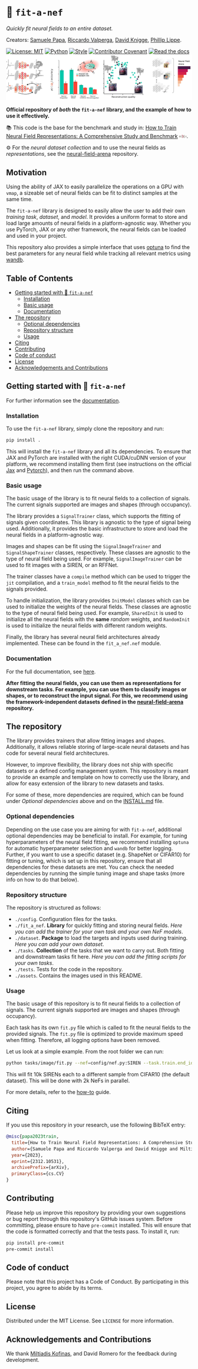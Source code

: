 # 🚀 `fit-a-nef`

*Quickly fit neural fields to an entire dataset.*

Creators: [Samuele Papa](https://samuelepapa.github.io), [Riccardo Valperga](https://twitter.com/RValperga), [David Knigge](https://twitter.com/davidmknigge), [Phillip Lippe](https://phlippe.github.io/).

[![License: MIT](https://img.shields.io/badge/License-MIT-purple)](https://opensource.org/licenses/MIT)
[![Python](https://img.shields.io/badge/python-3.9+-blue.svg)](https://www.python.org/downloads/release/python-390/)
[![Style](https://img.shields.io/badge/code%20style-black-000000)](https://github.com/psf/black)
[![Contributor Covenant](https://img.shields.io/badge/Contributor%20Covenant-2.1-4baaaa.svg)](CODE_OF_CONDUCT.md)
[![Read the docs](https://img.shields.io/badge/docs-latest-blue)](https://fit-a-nef.readthedocs.io/en/latest/)
![Schema](assets/fig-1.png)

**Official repository of _both_ the `fit-a-nef` library, and the example of how to use it effectively.**

📚 This code is the base for the benchmark and study in:  [How to Train Neural Field Representations: A Comprehensive Study and Benchmark](https://fit-a-nef.github.io/) <img src="assets/arxiv.png" width=20px>.

⚙️ For the *neural dataset collection* and to use the neural fields
as *representations*, see the [neural-field-arena](https://github.com/samuelepapa/neural-field-arena) repository.

## Motivation

Using the ability of JAX to easily parallelize the operations on a GPU with `vmap`, a sizeable set of neural fields can be fit to distinct samples at the same time.

The `fit-a-nef` library is designed to easily allow the user to add their own *training task*, *dataset*, and *model*. It provides a uniform format to store and load large amounts of neural fields in a platform-agnostic way. Whether you use PyTorch, JAX or any other framework, the neural fields can be loaded and used in your project.

This repository also provides a simple interface that uses [optuna](https://optuna.org/) to find the best parameters for any neural field while tracking all relevant metrics using [wandb](https://wandb.ai/).

<!-- TABLE OF CONTENTS -->

## Table of Contents

- [Getting started with 🚀 `fit-a-nef`](#getting-started-with-fit-a-nef)
  - [Installation](#installation)
  - [Basic usage](#basic-usage)
  - [Documentation](#documentation)
- [The repository](#the-repository)
  - [Optional dependencies](#optional-dependencies)
  - [Repository structure](#repository-structure)
  - [Usage](#usage)
- [Citing](#citing)
- [Contributing](#contributing)
- [Code of conduct](#code-of-conduct)
- [License](#license)
- [Acknowledgements and Contributions](#acknowledgements-and-contributions)

<!-- END OF TABLE OF CONTENTS -->

## Getting started with 🚀 `fit-a-nef`

For further information see the [documentation](https://fit-a-nef.readthedocs.io/en/latest/).

### Installation

To use the `fit-a-nef` library, simply clone the repository and run:

```bash
pip install .
```

This will install the `fit-a-nef` library and all its dependencies. To ensure that JAX and PyTorch are installed with the right CUDA/cuDNN version of your platform, we recommend installing them first (see instructions on the official [Jax](https://jax.readthedocs.io/en/latest/installation.html) and [Pytorch](https://pytorch.org/get-started/locally/)), and then run the command above.

### Basic usage

The basic usage of the library is to fit neural fields to a collection of signals. The current signals supported are images and shapes (through occupancy).

The library provides a `SignalTrainer` class, which supports the fitting of signals given coordinates. This library is agnostic to the type of signal being used. Additionally, it provides the basic infrastructure to store and load the neural fields in a platform-agnostic way.

Images and shapes can be fit using the `SignalImageTrainer` and `SignalShapeTrainer` classes, respectively. These classes are agnostic to the type of neural field being used. For example, `SignalImageTrainer` can be used to fit images with a SIREN, or an RFFNet.

The trainer classes have a `compile` method which can be used to trigger the `jit` compilation, and a `train_model` method to fit the neural fields to the signals provided.

To handle initialization, the library provides `InitModel` classes which can be used to initialize the weights of the neural fields. These classes are agnostic to the type of neural field being used. For example, `SharedInit` is used to initialize all the neural fields with the **same** _random_ weights, and `RandomInit` is used to initialize the neural fields with different random weights.

Finally, the library has several neural field architectures already implemented. These can be found in the `fit_a_nef.nef` module.

### Documentation

For the full documentation, see [here](https://fit-a-nef.readthedocs.io/en/latest/).

**After fitting the neural fields, you can use them as representations for downstream tasks. For example, you can use them to classify images or shapes, or to reconstruct the input signal. For this, we recommend using the framework-independent datasets defined in the [neural-field-arena](https://github.com/samuelepapa/neural-field-arena) repository.**

## The repository

The library provides trainers that allow fitting images and shapes. Additionally, it allows reliable storing of large-scale neural datasets and has code for several neural field architectures.

However, to improve flexibility, the library does not ship with specific datasets or a defined config management system. This repository is meant to provide an example and template on how to correctly use the library, and allow for easy extension of the library to new datasets and tasks.

For some of these, more dependencies are required, which can be found under _Optional dependencies_ above and on the [INSTALL.md](INSTALL.md) file.

### Optional dependencies

Depending on the use case you are aiming for with `fit-a-nef`, additional optional dependencies may be beneficial to install. For example, for tuning hyperparameters of the neural field fitting, we recommend installing `optuna` for automatic hyperparameter selection and `wandb` for better logging. Further, if you want to use a specific dataset (e.g. ShapeNet or CIFAR10) for fitting or tuning, which is set up in this repository, ensure that all dependencies for these datasets are met. You can check the needed dependencies by running the simple tuning image and shape tasks (more info on how to do that below).

### Repository structure

The repository is structured as follows:

- `./config`. Configuration files for the tasks.
- `./fit_a_nef`. **Library** for quickly fitting and storing neural fields. *Here you can add the trainer for your own task and your own NeF models*.
- `./dataset`. **Package** to load the targets and inputs used during training. *Here you can add your own dataset*.
- `./tasks`. **Collection** of the tasks that we want to carry out. Both fitting and downstream tasks fit here. *Here you can add the fitting scripts for your own tasks*.
- `./tests`. Tests for the code in the repository.
- `./assets`. Contains the images used in this README.

### Usage

The basic usage of this repository is to fit neural fields to a collection of signals. The current signals supported are images and shapes (through occupancy).

Each task has its own `fit.py` file which is called to fit the neural fields to the provided signals. The `fit.py` file is optimized to provide maximum speed when fitting. Therefore, all logging options have been removed.

Let us look at a simple example. From the root folder we can run:

```bash
python tasks/image/fit.py --nef=config/nef.py:SIREN --task.train.end_idx=10000 --task.train.num_parallel_nefs=2000"
```

This will fit 10k SIRENs each to a different sample from CIFAR10 (the default dataset). This will be done with 2k NeFs in parallel.

For more details, refer to the [how-to](HOWTO.md) guide.

## Citing

If you use this repository in your research, use the following BibTeX entry:

```bibtex
@misc{papa2023train,
  title={How to Train Neural Field Representations: A Comprehensive Study and Benchmark},
  author={Samuele Papa and Riccardo Valperga and David Knigge and Miltiadis Kofinas and Phillip Lippe and Jan-Jakob Sonke and Efstratios Gavves},
  year={2023},
  eprint={2312.10531},
  archivePrefix={arXiv},
  primaryClass={cs.CV}
}
```

## Contributing

Please help us improve this repository by providing your own suggestions or bug report through this repository's GitHub issues system.
Before committing, please ensure to have `pre-commit` installed. This will ensure that the code is formatted correctly and that the tests pass. To install it, run:

```bash
pip install pre-commit
pre-commit install
```

## Code of conduct

Please note that this project has a Code of Conduct. By participating in this project, you agree to abide by its terms.

## License

Distributed under the MIT License. See `LICENSE` for more information.

## Acknowledgements and Contributions

We thank [Miltiadis Kofinas](mkofinas.github.io), and David Romero for the feedback during development.
